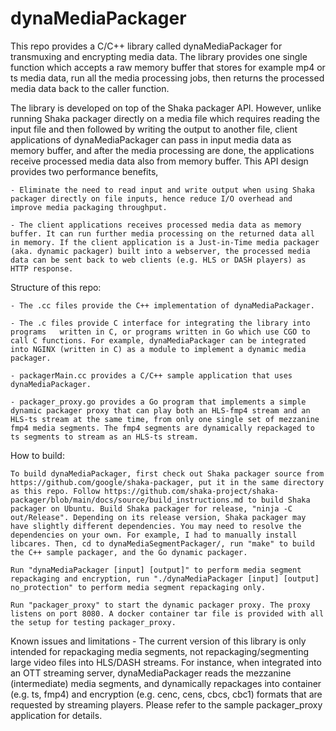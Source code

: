 # dynaMediaPackager
This repo provides a C/C++ library called dynaMediaPackager for transmuxing and encrypting media data. The library provides one single function which accepts a raw memory buffer that stores for example mp4 or ts media data, run all the media processing jobs, then returns the processed media data back to the caller function. 

The library is developed on top of the Shaka packager API. However, unlike running Shaka packager directly on a media file which requires reading the input file and then followed by writing the output to another file, client applications of dynaMediaPackager can pass in input media data as memory buffer, and after the media processing are done, the applications receive processed media data also from memory buffer. This API design provides two performance benefits, 

    - Eliminate the need to read input and write output when using Shaka packager directly on file inputs, hence reduce I/O overhead and improve media packaging throughput.

    - The client applications receives processed media data as memory buffer. It can run further media processing on the returned data all in memory. If the client application is a Just-in-Time media packager (aka. dynamic packager) built into a webserver, the processed media data can be sent back to web clients (e.g. HLS or DASH players) as HTTP response.  

Structure of this repo:

    - The .cc files provide the C++ implementation of dynaMediaPackager.

    - The .c files provide C interface for integrating the library into programs   written in C, or programs written in Go which use CGO to call C functions. For example, dynaMediaPackager can be integrated into NGINX (written in C) as a module to implement a dynamic media packager.

    - packagerMain.cc provides a C/C++ sample application that uses dynaMediaPackager.

    - packager_proxy.go provides a Go program that implements a simple dynamic packager proxy that can play both an HLS-fmp4 stream and an HLS-ts stream at the same time, from only one single set of mezzanine fmp4 media segments. The fmp4 segments are dynamically repackaged to ts segments to stream as an HLS-ts stream.

How to build:

    To build dynaMediaPackager, first check out Shaka packager source from https://github.com/google/shaka-packager, put it in the same directory as this repo. Follow https://github.com/shaka-project/shaka-packager/blob/main/docs/source/build_instructions.md to build Shaka packager on Ubuntu. Build Shaka packager for release, "ninja -C out/Release". Depending on its release version, Shaka packager may have slightly different dependencies. You may need to resolve the dependencies on your own. For example, I had to manually install libcares. Then, cd to dynaMediaSegmentPackager/, run "make" to build the C++ sample packager, and the Go dynamic packager. 

    Run "dynaMediaPackager [input] [output]" to perform media segment repackaging and encryption, run "./dynaMediaPackager [input] [output] no_protection" to perform media segment repackaging only. 

    Run "packager_proxy" to start the dynamic packager proxy. The proxy listens on port 8080. A docker container tar file is provided with all the setup for testing packager_proxy. 

Known issues and limitations
    - The current version of this library is only intended for repackaging media segments, not repackaging/segmenting large video files into HLS/DASH streams. For instance, when integrated into an OTT streaming server, dynaMediaPackager reads the mezzanine (intermediate) media segments, and dynamically repackages into container (e.g. ts, fmp4) and encryption (e.g. cenc, cens, cbcs, cbc1) formats that are requested by streaming players. Please refer to the sample packager_proxy application for details.  

